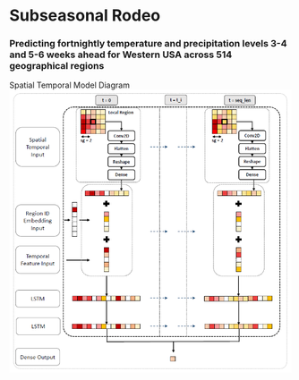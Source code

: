 # Subseasonal Rodeo

### **Predicting fortnightly temperature and precipitation levels 3-4 and 5-6 weeks ahead for Western USA across 514 geographical regions**

Spatial Temporal Model Diagram
![Spatial Temporal Model Diagram](spatial_temporal_model_diagram.png)
